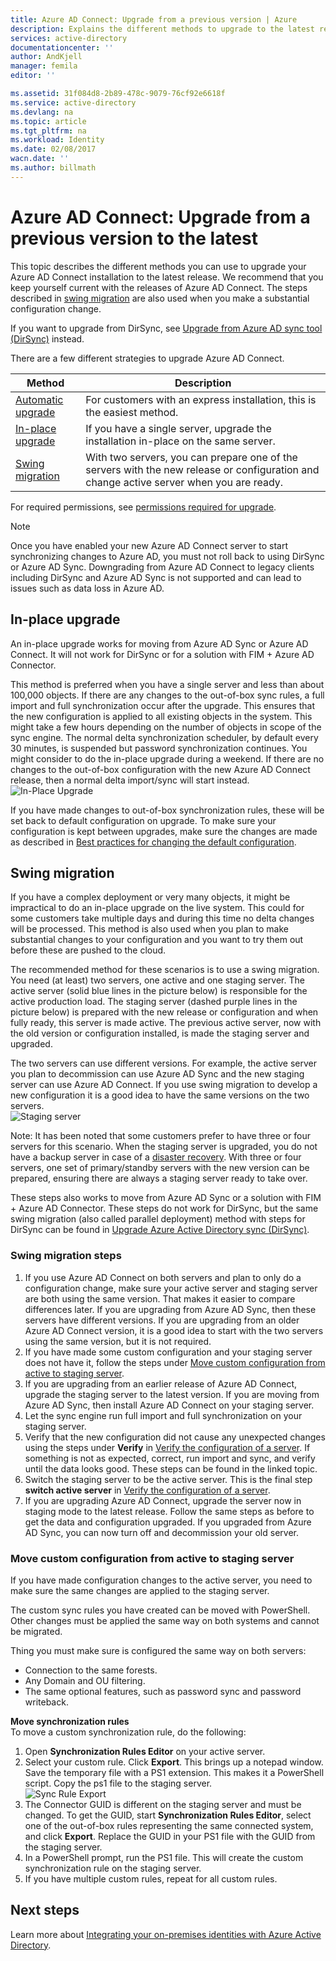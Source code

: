 ```yaml
---
title: Azure AD Connect: Upgrade from a previous version | Azure
description: Explains the different methods to upgrade to the latest release of Azure Active Directory Connect, including in-place upgrade and swing migration.
services: active-directory
documentationcenter: ''
author: AndKjell
manager: femila
editor: ''

ms.assetid: 31f084d8-2b89-478c-9079-76cf92e6618f
ms.service: active-directory
ms.devlang: na
ms.topic: article
ms.tgt_pltfrm: na
ms.workload: Identity
ms.date: 02/08/2017
wacn.date: ''
ms.author: billmath
---
```


# Azure AD Connect: Upgrade from a previous version to the latest
This topic describes the different methods you can use to upgrade your Azure AD Connect installation to the latest release. We recommend that you keep yourself current with the releases of Azure AD Connect. The steps described in [swing migration](#swing-migration) are also used when you make a substantial configuration change.

If you want to upgrade from DirSync, see [Upgrade from Azure AD sync tool (DirSync)](/documentation/articles/active-directory-aadconnect-dirsync-upgrade-get-started/) instead.

There are a few different strategies to upgrade Azure AD Connect.

| Method | Description |
| --- | --- |
| [Automatic upgrade](./active-directory-aadconnect-feature-automatic-upgrade.md) |For customers with an express installation, this is the easiest method. |
| [In-place upgrade](#in-place-upgrade) |If you have a single server, upgrade the installation in-place on the same server. |
| [Swing migration](#swing-migration) |With two servers, you can prepare one of the servers with the new release or configuration and change active server when you are ready. |

For required permissions, see [permissions required for upgrade](/documentation/articles/active-directory-aadconnect-accounts-permissions/#upgrade/).

> [!NOTE]
> Once you have enabled your new Azure AD Connect server to start synchronizing changes to Azure AD, you must not roll back to using DirSync or Azure AD Sync. Downgrading from Azure AD Connect to legacy clients including DirSync and Azure AD Sync is not supported and can lead to issues such as data loss in Azure AD. 
> 
> 

## In-place upgrade
An in-place upgrade works for moving from Azure AD Sync or Azure AD Connect. It will not work for DirSync or for a solution with FIM + Azure AD Connector.

This method is preferred when you have a single server and less than about 100,000 objects. If there are any changes to the out-of-box sync rules, a full import and full synchronization occur after the upgrade. This ensures that the new configuration is applied to all existing objects in the system. This might take a few hours depending on the number of objects in scope of the sync engine. The normal delta synchronization scheduler, by default every 30 minutes, is suspended but password synchronization continues. You might consider to do the in-place upgrade during a weekend. If there are no changes to the out-of-box configuration with the new Azure AD Connect release, then a normal delta import/sync will start instead.  
![In-Place Upgrade](./media/active-directory-aadconnect-upgrade-previous-version/inplaceupgrade.png)

If you have made changes to out-of-box synchronization rules, these will be set back to default configuration on upgrade. To make sure your configuration is kept between upgrades, make sure the changes are made as described in [Best practices for changing the default configuration](./active-directory-aadconnectsync-best-practices-changing-default-configuration.md).

## Swing migration <a name="swing-migration"></a>
If you have a complex deployment or very many objects, it might be impractical to do an in-place upgrade on the live system. This could for some customers take multiple days and during this time no delta changes will be processed. This method is also used when you plan to make substantial changes to your configuration and you want to try them out before these are pushed to the cloud.

The recommended method for these scenarios is to use a swing migration. You need (at least) two servers, one active and one staging server. The active server (solid blue lines in the picture below) is responsible for the active production load. The staging server (dashed purple lines in the picture below) is prepared with the new release or configuration and when fully ready, this server is made active. The previous active server, now with the old version or configuration installed, is made the staging server and upgraded.

The two servers can use different versions. For example, the active server you plan to decommission can use Azure AD Sync and the new staging server can use Azure AD Connect. If you use swing migration to develop a new configuration it is a good idea to have the same versions on the two servers.  
![Staging server](./media/active-directory-aadconnect-upgrade-previous-version/stagingserver1.png)

Note: It has been noted that some customers prefer to have three or four servers for this scenario. When the staging server is upgraded, you do not have a backup server in case of a [disaster recovery](./active-directory-aadconnectsync-operations.md#disaster-recovery). With three or four servers, one set of primary/standby servers with the new version can be prepared, ensuring there are always a staging server ready to take over.

These steps also works to move from Azure AD Sync or a solution with FIM + Azure AD Connector. These steps do not work for DirSync, but the same swing migration (also called parallel deployment) method with steps for DirSync can be found in [Upgrade Azure Active Directory sync (DirSync)](/documentation/articles/active-directory-aadconnect-dirsync-upgrade-get-started/).

### Swing migration steps
1. If you use Azure AD Connect on both servers and plan to only do a configuration change, make sure your active server and staging server are both using the same version. That makes it easier to compare differences later. If you are upgrading from Azure AD Sync, then these servers have different versions. If you are upgrading from an older Azure AD Connect version, it is a good idea to start with the two servers using the same version, but it is not required.
2. If you have made some custom configuration and your staging server does not have it, follow the steps under [Move custom configuration from active to staging server](#move-custom-configuration-from-active-to-staging-server).
3. If you are upgrading from an earlier release of Azure AD Connect, upgrade the staging server to the latest version. If you are moving from Azure AD Sync, then install Azure AD Connect on your staging server.
4. Let the sync engine run full import and full synchronization on your staging server.
5. Verify that the new configuration did not cause any unexpected changes using the steps under **Verify** in [Verify the configuration of a server](./active-directory-aadconnectsync-operations.md#verify-the-configuration-of-a-server). If something is not as expected, correct, run import and sync, and verify until the data looks good. These steps can be found in the linked topic.
6. Switch the staging server to be the active server. This is the final step **switch active server** in [Verify the configuration of a server](./active-directory-aadconnectsync-operations.md#verify-the-configuration-of-a-server).
7. If you are upgrading Azure AD Connect, upgrade the server now in staging mode to the latest release. Follow the same steps as before to get the data and configuration upgraded. If you upgraded from Azure AD Sync, you can now turn off and decommission your old server.

### Move custom configuration from active to staging server
If you have made configuration changes to the active server, you need to make sure the same changes are applied to the staging server.

The custom sync rules you have created can be moved with PowerShell. Other changes must be applied the same way on both systems and cannot be migrated.

Thing you must make sure is configured the same way on both servers:

- Connection to the same forests.
- Any Domain and OU filtering.
- The same optional features, such as password sync and password writeback.

**Move synchronization rules**  
To move a custom synchronization rule, do the following:

1. Open **Synchronization Rules Editor** on your active server.
2. Select your custom rule. Click **Export**. This brings up a notepad window. Save the temporary file with a PS1 extension. This makes it a PowerShell script. Copy the ps1 file to the staging server.  
   ![Sync Rule Export](./media/active-directory-aadconnect-upgrade-previous-version/exportrule.png)
3. The Connector GUID is different on the staging server and must be changed. To get the GUID, start **Synchronization Rules Editor**, select one of the out-of-box rules representing the same connected system, and click **Export**. Replace the GUID in your PS1 file with the GUID from the staging server.
4. In a PowerShell prompt, run the PS1 file. This will create the custom synchronization rule on the staging server.
5. If you have multiple custom rules, repeat for all custom rules.

## Next steps
Learn more about [Integrating your on-premises identities with Azure Active Directory](./active-directory-aadconnect.md).
